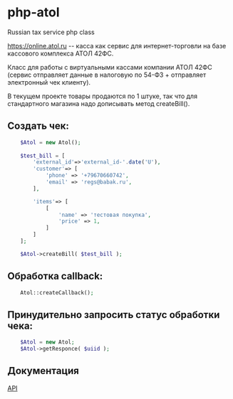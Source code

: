 # php-atol
Russian tax service php class
 
https://online.atol.ru -- касса как сервис для интернет-торговли на базе кассового комплекса АТОЛ 42ФС.

Класс для работы с виртуальными кассами компании АТОЛ 42ФС 
(сервис отправляет данные в налоговую по 54-ФЗ + отправляет электронный чек клиенту).
  
В текущем проекте товары продаются по 1 штуке, так что для стандартного магазина надо дописывать метод createBill().
 
## Создать чек:
```php
    $Atol = new Atol();
    
    $test_bill = [
        'external_id'=>'external_id-'.date('U'),
        'customer'=> [
            'phone' => '+79670660742',
            'email' => 'regs@babak.ru',
        ],

        'items'=> [
            [
                'name' => 'тестовая покупка',
                'price' => 1,
            ]
        ]
    ];

    $Atol->createBill( $test_bill );
```

## Обработка callback:
```php
    Atol::createCallback();
```

## Принудительно запросить статус обработки чека:
```php
    $Atol = new Atol;
    $Atol->getResponce( $uiid );
```

## Документация
[API](https://github.com/Doctorrr/php-atol/blob/master/API%20сервиса%20АТОЛ%20Онлайн_v3.pdf)
